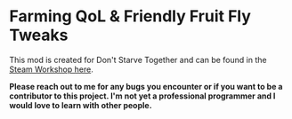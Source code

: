 # Farming QoL & Friendly Fruit Fly Tweaks

This mod is created for Don't Starve Together and can be found in the [Steam Workshop here](https://steamcommunity.com/sharedfiles/filedetails/?id=2829037969).

**Please reach out to me for any bugs you encounter or if you want to be a contributor to this project. I'm not yet a professional programmer and I would love to learn with other people.**
